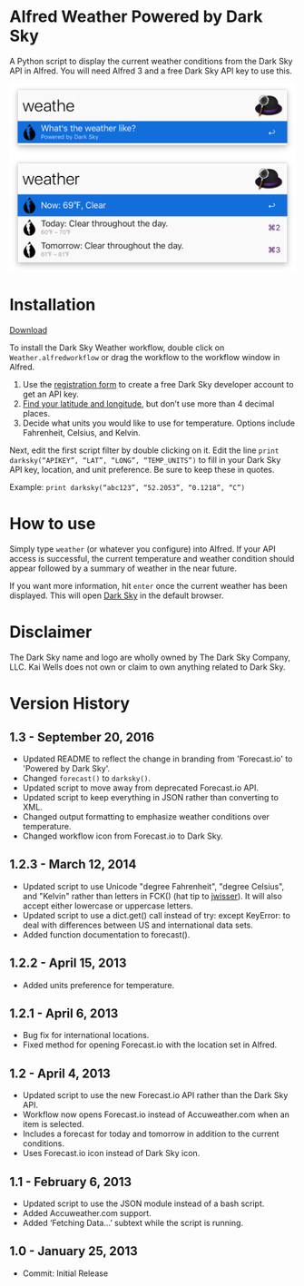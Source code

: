 Alfred Weather Powered by Dark Sky
==================================

A Python script to display the current weather conditions from the Dark Sky API in Alfred. You will need Alfred 3 and a free Dark Sky API key to use this.

![Weather in southern California is boring.](example.png)

# Installation

[Download](https://github.com/quells/darksky-weather-alfred2/blob/master/Weather.alfredworkflow?raw=true)

To install the Dark Sky Weather workflow, double click on ```Weather.alfredworkflow``` or drag the workflow to the workflow window in Alfred.

1. Use the [registration form](https://darksky.net/dev/register) to create a free Dark Sky developer account to get an API key.
2. [Find your latitude and longitude](http://stevemorse.org/jcal/latlon.php), but don’t use more than 4 decimal places.
3. Decide what units you would like to use for temperature. Options include Fahrenheit, Celsius, and Kelvin.

Next, edit the first script filter by double clicking on it. Edit the line ```print darksky(“APIKEY”, “LAT”, “LONG”, “TEMP_UNITS”)``` to fill in your Dark Sky API key, location, and unit preference. Be sure to keep these in quotes.

Example: ```print darksky(“abc123”, “52.2053”, “0.1218”, “C”)```

# How to use

Simply type ```weather``` (or whatever you configure) into Alfred. If your API access is successful, the current temperature and weather condition should appear followed by a summary of weather in the near future.

If you want more information, hit ```enter``` once the current weather has been displayed. This will open [Dark Sky](http://darksky.net) in the default browser.

# Disclaimer

The Dark Sky name and logo are wholly owned by The Dark Sky Company, LLC. Kai Wells does not own or claim to own anything related to Dark Sky.

# Version History

## 1.3 - September 20, 2016

- Updated README to reflect the change in branding from 'Forecast.io' to 'Powered by Dark Sky'.
- Changed `forecast()` to `darksky()`.
- Updated script to move away from deprecated Forecast.io API.
- Updated script to keep everything in JSON rather than converting to XML.
- Changed output formatting to emphasize weather conditions over temperature.
- Changed workflow icon from Forecast.io to Dark Sky.

## 1.2.3 - March 12, 2014

- Updated script to use Unicode "degree Fahrenheit", "degree Celsius", and "Kelvin" rather than letters in FCK() (hat tip to [jwisser](https://github.com/jwisser/darksky-weather-alfred2)). It will also accept either lowercase or uppercase letters.
- Updated script to use a dict.get() call instead of try: except KeyError: to deal with differences between US and international data sets.
- Added function documentation to forecast().

## 1.2.2 - April 15, 2013

- Added units preference for temperature.

## 1.2.1 - April 6, 2013

- Bug fix for international locations.
- Fixed method for opening Forecast.io with the location set in Alfred.

## 1.2 - April 4, 2013

- Updated script to use the new Forecast.io API rather than the Dark Sky API.
- Workflow now opens Forecast.io instead of Accuweather.com when an item is selected.
- Includes a forecast for today and tomorrow in addition to the current conditions.
- Uses Forecast.io icon instead of Dark Sky icon.

## 1.1 - February 6, 2013

- Updated script to use the JSON module instead of a bash script.
- Added Accuweather.com support.
- Added ‘Fetching Data…’ subtext while the script is running.

## 1.0 - January 25, 2013

- Commit: Initial Release
